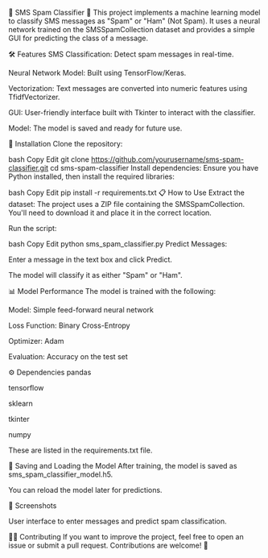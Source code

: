 📱 SMS Spam Classifier 🤖
This project implements a machine learning model to classify SMS messages as "Spam" or "Ham" (Not Spam). It uses a neural network trained on the SMSSpamCollection dataset and provides a simple GUI for predicting the class of a message.

🛠️ Features
SMS Classification: Detect spam messages in real-time.

Neural Network Model: Built using TensorFlow/Keras.

Vectorization: Text messages are converted into numeric features using TfidfVectorizer.

GUI: User-friendly interface built with Tkinter to interact with the classifier.

Model: The model is saved and ready for future use.

📂 Installation
Clone the repository:

bash
Copy
Edit
git clone https://github.com/yourusername/sms-spam-classifier.git
cd sms-spam-classifier
Install dependencies: Ensure you have Python installed, then install the required libraries:

bash
Copy
Edit
pip install -r requirements.txt
📋 How to Use
Extract the dataset: The project uses a ZIP file containing the SMSSpamCollection. You'll need to download it and place it in the correct location.

Run the script:

bash
Copy
Edit
python sms_spam_classifier.py
Predict Messages:

Enter a message in the text box and click Predict.

The model will classify it as either "Spam" or "Ham".

📊 Model Performance
The model is trained with the following:

Model: Simple feed-forward neural network

Loss Function: Binary Cross-Entropy

Optimizer: Adam

Evaluation: Accuracy on the test set

⚙️ Dependencies
pandas

tensorflow

sklearn

tkinter

numpy

These are listed in the requirements.txt file.

💾 Saving and Loading the Model
After training, the model is saved as sms_spam_classifier_model.h5.

You can reload the model later for predictions.

📸 Screenshots

User interface to enter messages and predict spam classification.

🧑‍💻 Contributing
If you want to improve the project, feel free to open an issue or submit a pull request. Contributions are welcome! 🎉

